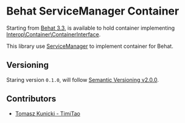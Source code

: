 # Behat ServiceManager Container

Starting from [Behat 3.3](https://github.com/Behat/Behat/pull/974), is available to hold container implementing [Interop\Container\ContainerInterface](https://github.com/container-interop/container-interop).

This library use [ServiceManager](https://github.com/zendframework/zend-servicemanager) to implement container for Behat.
## Versioning

Staring version ``0.1.0``, will follow [Semantic Versioning v2.0.0](http://semver.org/spec/v2.0.0.html).

## Contributors

* [Tomasz Kunicki - TimiTao](https://github.com/timiTao) 